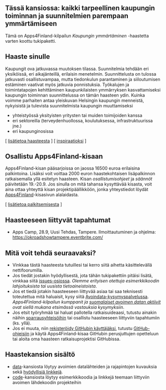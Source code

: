 ## Tässä kansiossa: kaikki tarpeellinen kaupungin toiminnan ja suunnitelmien parempaan ymmärtämiseen

Tämä on Apps4Finland-kilpailun _Kaupungin ymmärtäminen_ -haastetta varten koottu tukipaketti. 

## Haaste sinulle

Kaupungit ova jatkuvassa muutoksen tilassa. Suunnitelmia tehdään eri yksiköissä, eri aikajänteillä, erilaisin
menetelmin. Suunnittelusta on tulossa jatkuvasti osallistuvampaa, mutta tiedonkulun parantaminen ja siiloutumisen
estäminen vaativat myös jatkuvia ponnistuksia. Työkalujen ja toimintatapojen kehittäminen kaupunkilaisten
ymmärryksen kasvattamiseksi kaupungin toiminnan suunnittelussa on tämän haasteen ydin. Kuinka voimme
parhaiten antaa yleiskuvan Helsingin kaupungin menneistä, nykyisistä ja tulevista suunnitelmista kaupungin
muuttamiseksi
* yhteistyössä yksityisten yritysten tai muiden toimijoiden kanssa
* eri sektoreilla (terveydenhuollossa, koulutuksessa, infrastruktuurissa jne.)
* eri kaupunginosissa

[ [lisätietoa haasteesta](taustatietoa.md) ] [ [inspiraatioksi](inspiraatioksi.md) ]

## Osallistu Apps4Finland-kisaan

Apps4Finland-kisan pääsarjoissa on jaossa 16500 euroa erilaisina palkintoina.
Lisäksi voit voittaa 2000 euron haastekohtaisen lisäpalkinnon ratkaisemalla yllä esitetyn haasteen.
Kisan _osallistumisohjeet_ ja _säännöt_ päivitetään 19.-20.9. Jos sinulla on mitä tahansa kysyttävää
kisasta, voit aina ottaa yhteyttä kisan projektipäällikköön, jonka yhteystiedot löydät
[Apps4Finland](http://apps4finland.fi)-kisasivun alalaidasta.

[ [lisätietoa palkitsemisesta](palkitsemisesta.md) ]

## Haasteeseen liittyvät tapahtumat

* Apps Camp, 28.9, Uusi Tehdas, Tampere. Ilmoittautuminen ja ohjelma: https://okroadshowtampere.eventbrite.com/

## Mitä voit tehdä seuraavaksi?

- Vinkkaa tästä haasteesta tutuillesi tai kerro siitä aihetta käsittelevällä nettifoorumilla.
- Jos tiedät jostakin hyödyllisestä, jota tähän tukipakettiin pitäisi lisätä, vinkkaa siitä [issues-osiossa](https://github.com/apps4finland/haaste-kaupungin-ymmartaminen/issues?state=open). _Olemme erityisen otettuja esimerkkikoodin lahjoituksista tai uusista tietoaineistoista_.
- Jos et tiedä jotakin haasteeseen liittyvää asiaa tai saa teknisesti toteutettua mitä haluaisit, kysy siitä [Avoindata-kysymyspalvelussa](http://avoindata.net/). _Apps4Finland-kilpailun kumppanit ja [suomalaiset avoimen datan aktiivit](https://www.facebook.com/groups/fi.okfn/) ovat siellä mukana etsimässä vastauksia kysymyksiin_.
- Jos etsit työryhmää tai haluat pallotella ratkaisuideaasi, tutustu ainakin näihin [sparrausyhteisöihin](https://github.com/apps4finland/haaste-kaupungin-ymmartaminen/blob/master/data/linkkeja.md) tai osallistu haasteeseen liittyviin tapahtumiin (ks. yllä).
- Jos ei muuta, niin [rekisteröidy GitHubin käyttäjäksi](https://github.com/signup), tutustu [GitHub-ohjeisiin](http://sixrevisions.com/resources/git-tutorials-beginners/) ja käytä Apps4Finland-kisaa GitHubin perusjuttujen opetteluun
tai aloita oma haasteen ratkaisuprojektisi GitHubissa.

## Haastekansion sisältö
- [data](https://github.com/apps4finland/haaste-kaupungin-ymmartaminen/tree/master/data)-kansiosta löytyy avoimien datalähteiden ja rajapintojen kuvauksia sekä [hyödyllisiä linkkejä](https://github.com/apps4finland/haaste-kaupungin-ymmartaminen/blob/master/data/linkkeja.md).
- [code](https://github.com/apps4finland/haaste-kaupungin-ymmartaminen/tree/master/code)-kansiosta löytyy esimerkkikoodia ja linkkejä teemaan liittyviin avoimen lähdekoodin projekteihin
